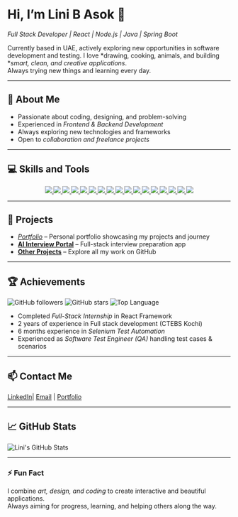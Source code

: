 # Hi, I’m Lini B Asok 👋
*Full Stack Developer | React | Node.js | Java | Spring Boot*  

Currently based in UAE, actively exploring new opportunities in software development and testing.
I love *drawing, cooking, animals, and building **smart, clean, and creative applications*.  
Always trying new things and learning every day.  

---

## 🚀 About Me
- Passionate about coding, designing, and problem-solving
- Experienced in *Frontend & Backend Development*
- Always exploring new technologies and frameworks
- Open to *collaboration and freelance projects*

---

## 💻 Skills and Tools
<div align="center">
  <a href="https://reactjs.org/" target="_blank">
    <img src="https://img.shields.io/badge/React-20232A?style=for-the-badge&logo=react&logoColor=61DAFB" />
  </a>
  <a href="https://angular.io/" target="_blank">
    <img src="https://img.shields.io/badge/Angular-DD0031?style=for-the-badge&logo=angular&logoColor=white" />
  </a>
  <a href="https://nodejs.org/" target="_blank">
    <img src="https://img.shields.io/badge/Node.js-339933?style=for-the-badge&logo=node.js&logoColor=white" />
  </a>
  <a href="https://expressjs.com/" target="_blank">
    <img src="https://img.shields.io/badge/Express.js-000000?style=for-the-badge&logo=express&logoColor=white" />
  </a>
  <a href="https://www.typescriptlang.org/" target="_blank">
    <img src="https://img.shields.io/badge/TypeScript-007ACC?style=for-the-badge&logo=typescript&logoColor=white" />
  </a>
  <a href="https://www.java.com/" target="_blank">
    <img src="https://img.shields.io/badge/Java-007396?style=for-the-badge&logo=java&logoColor=white" />
  </a>
  <a href="https://spring.io/projects/spring-boot" target="_blank">
    <img src="https://img.shields.io/badge/Spring Boot-6DB33F?style=for-the-badge&logo=spring&logoColor=white" />
  </a>
  <a href="https://www.mysql.com/" target="_blank">
    <img src="https://img.shields.io/badge/SQL-00758F?style=for-the-badge&logo=mysql&logoColor=white" />
  </a>
  <a href="https://hibernate.org/" target="_blank">
    <img src="https://img.shields.io/badge/Hibernate-59666C?style=for-the-badge&logo=hibernate&logoColor=white" />
  </a>
  <a href="https://developer.mozilla.org/en-US/docs/Web/HTML" target="_blank">
    <img src="https://img.shields.io/badge/HTML-E34F26?style=for-the-badge&logo=html5&logoColor=white" />
  </a>
  <a href="https://developer.mozilla.org/en-US/docs/Web/CSS" target="_blank">
    <img src="https://img.shields.io/badge/CSS-1572B6?style=for-the-badge&logo=css3&logoColor=white" />
  </a>
  <a href="https://sass-lang.com/" target="_blank">
    <img src="https://img.shields.io/badge/SCSS-CC6699?style=for-the-badge&logo=sass&logoColor=white" />
  </a>
  <a href="https://tailwindcss.com/" target="_blank">
    <img src="https://img.shields.io/badge/Tailwind CSS-38B2AC?style=for-the-badge&logo=tailwind-css&logoColor=white" />
  </a>
  <a href="https://github.com/" target="_blank">
    <img src="https://img.shields.io/badge/GitHub-181717?style=for-the-badge&logo=github&logoColor=white" />
  </a>
  <a href="https://code.visualstudio.com/" target="_blank">
    <img src="https://img.shields.io/badge/VS Code-007ACC?style=for-the-badge&logo=visual-studio-code&logoColor=white" />
  </a>
  <a href="https://vercel.com/" target="_blank">
    <img src="https://img.shields.io/badge/Vercel-000000?style=for-the-badge&logo=vercel&logoColor=white" />
  </a>
  <a href="https://aws.amazon.com/" target="_blank">
    <img src="https://img.shields.io/badge/AWS-232F3E?style=for-the-badge&logo=amazon-aws&logoColor=white" />
  </a>
</div>


---

## 📂 Projects
- *[Portfolio](https://yourportfolio.com)* – Personal portfolio showcasing my projects and journey
- **[AI Interview Portal]([https://ai-interview-portal-tech-tys9-linibasoks-projects.vercel.app/](https://ai-interview-portal-tech-o8y5.vercel.app/))** – Full-stack interview preparation app
- **[Other Projects](https://github.com/LINIBASOK/LINIBASOK)** – Explore all my work on GitHub

---

## 🏆 Achievements
![GitHub followers](https://img.shields.io/github/followers/LINIBASOK?style=social)
![GitHub stars](https://img.shields.io/github/stars/LINIBASOK?style=social)
![Top Language](https://img.shields.io/github/languages/top/LINIBASOK/YourRepoName)
- Completed *Full-Stack Internship* in React Framework
- 2 years of experience in Full stack development (CTEBS Kochi)
- 6 months experience in *Selenium Test Automation*
- Experienced as *Software Test Engineer (QA)* handling test cases & scenarios  

---

## 📫 Contact Me
[LinkedIn](https://www.linkedin.com/in/lini-b-asok/)| [Email](mailto:liniasok7@gmail.com) | [Portfolio](https://yourportfolio.com)

---

## 📈 GitHub Stats
![Lini's GitHub Stats](https://github-readme-stats.vercel.app/api?username=LINIBASOK&show_icons=true&theme=radical)

---

### ⚡ Fun Fact
I combine *art, design, and coding* to create interactive and beautiful applications.  
Always aiming for progress, learning, and helping others along the way.
